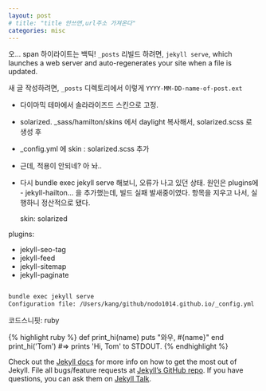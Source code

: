 ```yaml
---
layout: post
# title: "title 안쓰면,url주소 가져온다"
categories: misc
---
```

오... span 하이라이트는 백틱! `_posts` 
리빌드 하려면, `jekyll serve`, which launches a web server and auto-regenerates your site when a file is updated.

새 글 작성하려면, `_posts` 디렉토리에서 이렇게 `YYYY-MM-DD-name-of-post.ext`
* 다이마믹 테마에서 솔라라이즈드 스킨으로 고정.
*  solarized. _sass/hamilton/skins 에서 daylight 복사해서, solarized.scss 로 생성 후
* _config.yml 에 skin : solarized.scss 추가
* 근데, 적용이 안되네? 아 놔..
* 다시 bundle exec jekyll serve 해보니, 오류가 나고 있던 상태. 원인은 plugins에 - jekyll-hailton... 을 추가했는데, 빌드 실패 발새중이였다. 항목을 지우고 나서, 실행하니 정산적으로 됐다.

  skin: solarized

plugins:
  - jekyll-seo-tag
  - jekyll-feed
  - jekyll-sitemap
  - jekyll-paginate




```bash

bundle exec jekyll serve
Configuration file: /Users/kang/github/nodo1014.github.io/_config.yml

```

코드스니핏: ruby

{% highlight ruby %}
def print_hi(name)
  puts "와우, #{name}"
end
print_hi('Tom')
#=> prints 'Hi, Tom' to STDOUT.
{% endhighlight %}

Check out the [Jekyll docs][jekyll-docs] for more info on how to get the most out of Jekyll. File all bugs/feature requests at [Jekyll’s GitHub repo][jekyll-gh]. If you have questions, you can ask them on [Jekyll Talk][jekyll-talk].

[jekyll-docs]: http://jekyllrb.com/docs/home
[jekyll-gh]:   https://github.com/jekyll/jekyll
[jekyll-talk]: https://talk.jekyllrb.com/
